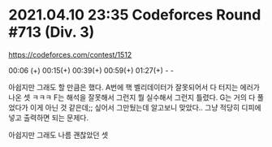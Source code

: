# 2021.04.10 23:35 Codeforces Round #713 (Div. 3)

https://codeforces.com/contest/1512

00:06 (+) 00:15(+) 00:39(+) 00:59(+) 01:27(+) - -

아쉽지만 그래도 할 만큼은 했다. A번에 핵 벨리데이터가 잘못되어서 다 터지는 에러가 나온 셋 ㅋㅋㅋ F는 해석을 잘못해서 그런지 뭘 실수해서 그런지 틀렸다. G는 거의 다 풀었다가 이게 아닌 것 같은데;; 싶어서 그만뒀는데 알고보니 맞았다.. 그냥 적당히 디피에 넣고 출력하면 되는 문제다.

아쉽지만 그래도 나름 괜찮았던 셋